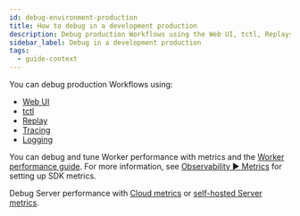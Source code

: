 ```yaml
---
id: debug-environment-production
title: How to debug in a development production
description: Debug production Workflows using the Web UI, tctl, Replays, Tracing, or Logging.
sidebar_label: Debug in a development production
tags:
  - guide-context
---
```


You can debug production Workflows using:

- [Web UI](/web-ui)
- [tctl](/tctl-v1)
- [Replay](#replay)
- [Tracing](/typescript/tracing)
- [Logging](/typescript/logging)

You can debug and tune Worker performance with metrics and the [Worker performance guide](/application-development/worker-performance). For more information, see [Observability ▶️ Metrics](/application-development/typescript/observability#metrics) for setting up SDK metrics.

Debug Server performance with [Cloud metrics](/cloud/how-to-monitor-temporal-cloud-metrics) or [self-hosted Server metrics](/kb/legacy-oss-prod-deploy#scaling-and-metrics).
